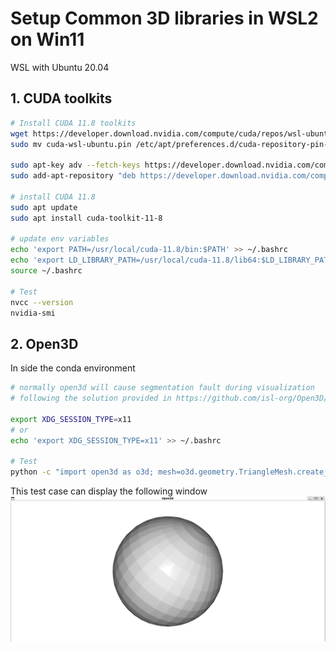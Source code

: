 # Setup Common 3D libraries in WSL2 on Win11

WSL with Ubuntu 20.04
## 1. CUDA toolkits
```bash
# Install CUDA 11.8 toolkits
wget https://developer.download.nvidia.com/compute/cuda/repos/wsl-ubuntu/x86_64/cuda-wsl-ubuntu.pin
sudo mv cuda-wsl-ubuntu.pin /etc/apt/preferences.d/cuda-repository-pin-600

sudo apt-key adv --fetch-keys https://developer.download.nvidia.com/compute/cuda/repos/wsl-ubuntu/x86_64/3bf863cc.pub
sudo add-apt-repository "deb https://developer.download.nvidia.com/compute/cuda/repos/wsl-ubuntu/x86_64/ /"

# install CUDA 11.8
sudo apt update
sudo apt install cuda-toolkit-11-8

# update env variables
echo 'export PATH=/usr/local/cuda-11.8/bin:$PATH' >> ~/.bashrc
echo 'export LD_LIBRARY_PATH=/usr/local/cuda-11.8/lib64:$LD_LIBRARY_PATH' >> ~/.bashrc
source ~/.bashrc

# Test
nvcc --version
nvidia-smi

```

## 2. Open3D
In side the conda environment
```bash
# normally open3d will cause segmentation fault during visualization
# following the solution provided in https://github.com/isl-org/Open3D/issues/6872#issuecomment-2615797521

export XDG_SESSION_TYPE=x11
# or
echo 'export XDG_SESSION_TYPE=x11' >> ~/.bashrc

# Test
python -c "import open3d as o3d; mesh=o3d.geometry.TriangleMesh.create_sphere(); mesh.compute_vertex_normals(); o3d.visualization.draw_geometries([mesh])"

```
This test case can display the following window
![](./assets/o3d_test_sphere.png)
